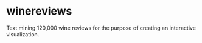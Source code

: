 # winereviews
Text mining 120,000 wine reviews for the purpose of creating an interactive visualization.
